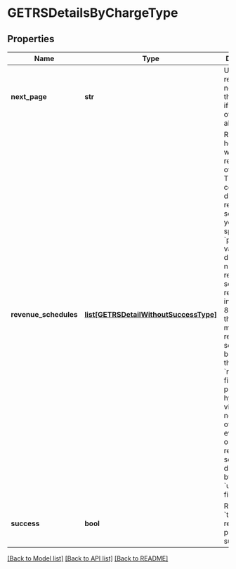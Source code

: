 # GETRSDetailsByChargeType

## Properties
Name | Type | Description | Notes
------------ | ------------- | ------------- | -------------
**next_page** | **str** | URL to retrieve the next page of the response if it exists; otherwise absent.  | [optional] 
**revenue_schedules** | [**list[GETRSDetailWithoutSuccessType]**](GETRSDetailWithoutSuccessType.md) | Represents how revenue will be recognized over time.  This contains the details of a revenue schedule. If you do not specify the &#x60;pageSize&#x60; variable, the default number of revenue schedules returned per invocation is 8, and if there are more than 8 revenue schedules to be returned, the &#x60;nextPage&#x60; field will provide a hyperlink to view the next page(s) of revenue events. The order of revenue schedules is descending by the &#x60;updatedOn&#x60; field.  | [optional] 
**success** | **bool** | Returns &#x60;true&#x60; if the request was processed successfully.  | [optional] 

[[Back to Model list]](../README.md#documentation-for-models) [[Back to API list]](../README.md#documentation-for-api-endpoints) [[Back to README]](../README.md)

